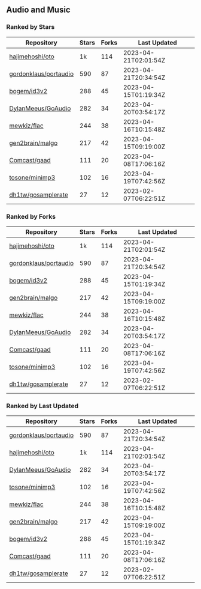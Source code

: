 ## Audio and Music

### Ranked by Stars

| Repository | Stars | Forks | Last Updated |
|------------|-------|-------|--------------|
| [hajimehoshi/oto](https://github.com/hajimehoshi/oto) | 1k | 114 | 2023-04-21T02:01:54Z |
| [gordonklaus/portaudio](https://github.com/gordonklaus/portaudio) | 590 | 87 | 2023-04-21T20:34:54Z |
| [bogem/id3v2](https://github.com/bogem/id3v2) | 288 | 45 | 2023-04-15T01:19:34Z |
| [DylanMeeus/GoAudio](https://github.com/DylanMeeus/GoAudio) | 282 | 34 | 2023-04-20T03:54:17Z |
| [mewkiz/flac](https://github.com/mewkiz/flac) | 244 | 38 | 2023-04-16T10:15:48Z |
| [gen2brain/malgo](https://github.com/gen2brain/malgo) | 217 | 42 | 2023-04-15T09:19:00Z |
| [Comcast/gaad](https://github.com/Comcast/gaad) | 111 | 20 | 2023-04-08T17:06:16Z |
| [tosone/minimp3](https://github.com/tosone/minimp3) | 102 | 16 | 2023-04-19T07:42:56Z |
| [dh1tw/gosamplerate](https://github.com/dh1tw/gosamplerate) | 27 | 12 | 2023-02-07T06:22:51Z |

### Ranked by Forks

| Repository | Stars | Forks | Last Updated |
|------------|-------|-------|--------------|
| [hajimehoshi/oto](https://github.com/hajimehoshi/oto) | 1k | 114 | 2023-04-21T02:01:54Z |
| [gordonklaus/portaudio](https://github.com/gordonklaus/portaudio) | 590 | 87 | 2023-04-21T20:34:54Z |
| [bogem/id3v2](https://github.com/bogem/id3v2) | 288 | 45 | 2023-04-15T01:19:34Z |
| [gen2brain/malgo](https://github.com/gen2brain/malgo) | 217 | 42 | 2023-04-15T09:19:00Z |
| [mewkiz/flac](https://github.com/mewkiz/flac) | 244 | 38 | 2023-04-16T10:15:48Z |
| [DylanMeeus/GoAudio](https://github.com/DylanMeeus/GoAudio) | 282 | 34 | 2023-04-20T03:54:17Z |
| [Comcast/gaad](https://github.com/Comcast/gaad) | 111 | 20 | 2023-04-08T17:06:16Z |
| [tosone/minimp3](https://github.com/tosone/minimp3) | 102 | 16 | 2023-04-19T07:42:56Z |
| [dh1tw/gosamplerate](https://github.com/dh1tw/gosamplerate) | 27 | 12 | 2023-02-07T06:22:51Z |

### Ranked by Last Updated

| Repository | Stars | Forks | Last Updated |
|------------|-------|-------|--------------|
| [gordonklaus/portaudio](https://github.com/gordonklaus/portaudio) | 590 | 87 | 2023-04-21T20:34:54Z |
| [hajimehoshi/oto](https://github.com/hajimehoshi/oto) | 1k | 114 | 2023-04-21T02:01:54Z |
| [DylanMeeus/GoAudio](https://github.com/DylanMeeus/GoAudio) | 282 | 34 | 2023-04-20T03:54:17Z |
| [tosone/minimp3](https://github.com/tosone/minimp3) | 102 | 16 | 2023-04-19T07:42:56Z |
| [mewkiz/flac](https://github.com/mewkiz/flac) | 244 | 38 | 2023-04-16T10:15:48Z |
| [gen2brain/malgo](https://github.com/gen2brain/malgo) | 217 | 42 | 2023-04-15T09:19:00Z |
| [bogem/id3v2](https://github.com/bogem/id3v2) | 288 | 45 | 2023-04-15T01:19:34Z |
| [Comcast/gaad](https://github.com/Comcast/gaad) | 111 | 20 | 2023-04-08T17:06:16Z |
| [dh1tw/gosamplerate](https://github.com/dh1tw/gosamplerate) | 27 | 12 | 2023-02-07T06:22:51Z |


